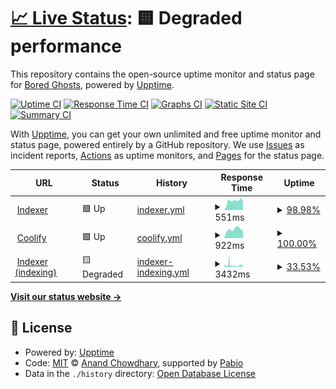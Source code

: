 # [📈 Live Status](https://bgd-labs.github.io/uptime): <!--live status--> **🟨 Degraded performance**

This repository contains the open-source uptime monitor and status page for [Bored Ghosts](https://bgdlabs.com), powered by [Upptime](https://github.com/upptime/upptime).

[![Uptime CI](https://github.com/bgd-labs/uptime/workflows/Uptime%20CI/badge.svg)](https://github.com/bgd-labs/uptime/actions?query=workflow%3A%22Uptime+CI%22)
[![Response Time CI](https://github.com/bgd-labs/uptime/workflows/Response%20Time%20CI/badge.svg)](https://github.com/bgd-labs/uptime/actions?query=workflow%3A%22Response+Time+CI%22)
[![Graphs CI](https://github.com/bgd-labs/uptime/workflows/Graphs%20CI/badge.svg)](https://github.com/bgd-labs/uptime/actions?query=workflow%3A%22Graphs+CI%22)
[![Static Site CI](https://github.com/bgd-labs/uptime/workflows/Static%20Site%20CI/badge.svg)](https://github.com/bgd-labs/uptime/actions?query=workflow%3A%22Static+Site+CI%22)
[![Summary CI](https://github.com/bgd-labs/uptime/workflows/Summary%20CI/badge.svg)](https://github.com/bgd-labs/uptime/actions?query=workflow%3A%22Summary+CI%22)

With [Upptime](https://upptime.js.org), you can get your own unlimited and free uptime monitor and status page, powered entirely by a GitHub repository. We use [Issues](https://github.com/bgd-labs/uptime/issues) as incident reports, [Actions](https://github.com/bgd-labs/uptime/actions) as uptime monitors, and [Pages](https://bgd-labs.github.io/uptime) for the status page.

<!--start: status pages-->
<!-- This summary is generated by Upptime (https://github.com/upptime/upptime) -->
<!-- Do not edit this manually, your changes will be overwritten -->
<!-- prettier-ignore -->
| URL | Status | History | Response Time | Uptime |
| --- | ------ | ------- | ------------- | ------ |
| <img alt="" src="https://icons.duckduckgo.com/ip3/indexer.staging.bgdlabs.com.ico" height="13"> [Indexer](https://indexer.staging.bgdlabs.com) | 🟩 Up | [indexer.yml](https://github.com/bgd-labs/uptime/commits/HEAD/history/indexer.yml) | <details><summary><img alt="Response time graph" src="./graphs/indexer/response-time-week.png" height="20"> 551ms</summary><br><a href="https://up.bgdlabs.com/history/indexer"><img alt="Response time 553" src="https://img.shields.io/endpoint?url=https%3A%2F%2Fraw.githubusercontent.com%2Fbgd-labs%2Fuptime%2FHEAD%2Fapi%2Findexer%2Fresponse-time.json"></a><br><a href="https://up.bgdlabs.com/history/indexer"><img alt="24-hour response time 454" src="https://img.shields.io/endpoint?url=https%3A%2F%2Fraw.githubusercontent.com%2Fbgd-labs%2Fuptime%2FHEAD%2Fapi%2Findexer%2Fresponse-time-day.json"></a><br><a href="https://up.bgdlabs.com/history/indexer"><img alt="7-day response time 551" src="https://img.shields.io/endpoint?url=https%3A%2F%2Fraw.githubusercontent.com%2Fbgd-labs%2Fuptime%2FHEAD%2Fapi%2Findexer%2Fresponse-time-week.json"></a><br><a href="https://up.bgdlabs.com/history/indexer"><img alt="30-day response time 553" src="https://img.shields.io/endpoint?url=https%3A%2F%2Fraw.githubusercontent.com%2Fbgd-labs%2Fuptime%2FHEAD%2Fapi%2Findexer%2Fresponse-time-month.json"></a><br><a href="https://up.bgdlabs.com/history/indexer"><img alt="1-year response time 553" src="https://img.shields.io/endpoint?url=https%3A%2F%2Fraw.githubusercontent.com%2Fbgd-labs%2Fuptime%2FHEAD%2Fapi%2Findexer%2Fresponse-time-year.json"></a></details> | <details><summary><a href="https://up.bgdlabs.com/history/indexer">98.98%</a></summary><a href="https://up.bgdlabs.com/history/indexer"><img alt="All-time uptime 99.39%" src="https://img.shields.io/endpoint?url=https%3A%2F%2Fraw.githubusercontent.com%2Fbgd-labs%2Fuptime%2FHEAD%2Fapi%2Findexer%2Fuptime.json"></a><br><a href="https://up.bgdlabs.com/history/indexer"><img alt="24-hour uptime 100.00%" src="https://img.shields.io/endpoint?url=https%3A%2F%2Fraw.githubusercontent.com%2Fbgd-labs%2Fuptime%2FHEAD%2Fapi%2Findexer%2Fuptime-day.json"></a><br><a href="https://up.bgdlabs.com/history/indexer"><img alt="7-day uptime 98.98%" src="https://img.shields.io/endpoint?url=https%3A%2F%2Fraw.githubusercontent.com%2Fbgd-labs%2Fuptime%2FHEAD%2Fapi%2Findexer%2Fuptime-week.json"></a><br><a href="https://up.bgdlabs.com/history/indexer"><img alt="30-day uptime 99.39%" src="https://img.shields.io/endpoint?url=https%3A%2F%2Fraw.githubusercontent.com%2Fbgd-labs%2Fuptime%2FHEAD%2Fapi%2Findexer%2Fuptime-month.json"></a><br><a href="https://up.bgdlabs.com/history/indexer"><img alt="1-year uptime 99.39%" src="https://img.shields.io/endpoint?url=https%3A%2F%2Fraw.githubusercontent.com%2Fbgd-labs%2Fuptime%2FHEAD%2Fapi%2Findexer%2Fuptime-year.json"></a></details>
| <img alt="" src="https://icons.duckduckgo.com/ip3/app.coolify.io.ico" height="13"> [Coolify](https://app.coolify.io) | 🟩 Up | [coolify.yml](https://github.com/bgd-labs/uptime/commits/HEAD/history/coolify.yml) | <details><summary><img alt="Response time graph" src="./graphs/coolify/response-time-week.png" height="20"> 922ms</summary><br><a href="https://up.bgdlabs.com/history/coolify"><img alt="Response time 927" src="https://img.shields.io/endpoint?url=https%3A%2F%2Fraw.githubusercontent.com%2Fbgd-labs%2Fuptime%2FHEAD%2Fapi%2Fcoolify%2Fresponse-time.json"></a><br><a href="https://up.bgdlabs.com/history/coolify"><img alt="24-hour response time 619" src="https://img.shields.io/endpoint?url=https%3A%2F%2Fraw.githubusercontent.com%2Fbgd-labs%2Fuptime%2FHEAD%2Fapi%2Fcoolify%2Fresponse-time-day.json"></a><br><a href="https://up.bgdlabs.com/history/coolify"><img alt="7-day response time 922" src="https://img.shields.io/endpoint?url=https%3A%2F%2Fraw.githubusercontent.com%2Fbgd-labs%2Fuptime%2FHEAD%2Fapi%2Fcoolify%2Fresponse-time-week.json"></a><br><a href="https://up.bgdlabs.com/history/coolify"><img alt="30-day response time 927" src="https://img.shields.io/endpoint?url=https%3A%2F%2Fraw.githubusercontent.com%2Fbgd-labs%2Fuptime%2FHEAD%2Fapi%2Fcoolify%2Fresponse-time-month.json"></a><br><a href="https://up.bgdlabs.com/history/coolify"><img alt="1-year response time 927" src="https://img.shields.io/endpoint?url=https%3A%2F%2Fraw.githubusercontent.com%2Fbgd-labs%2Fuptime%2FHEAD%2Fapi%2Fcoolify%2Fresponse-time-year.json"></a></details> | <details><summary><a href="https://up.bgdlabs.com/history/coolify">100.00%</a></summary><a href="https://up.bgdlabs.com/history/coolify"><img alt="All-time uptime 99.98%" src="https://img.shields.io/endpoint?url=https%3A%2F%2Fraw.githubusercontent.com%2Fbgd-labs%2Fuptime%2FHEAD%2Fapi%2Fcoolify%2Fuptime.json"></a><br><a href="https://up.bgdlabs.com/history/coolify"><img alt="24-hour uptime 100.00%" src="https://img.shields.io/endpoint?url=https%3A%2F%2Fraw.githubusercontent.com%2Fbgd-labs%2Fuptime%2FHEAD%2Fapi%2Fcoolify%2Fuptime-day.json"></a><br><a href="https://up.bgdlabs.com/history/coolify"><img alt="7-day uptime 100.00%" src="https://img.shields.io/endpoint?url=https%3A%2F%2Fraw.githubusercontent.com%2Fbgd-labs%2Fuptime%2FHEAD%2Fapi%2Fcoolify%2Fuptime-week.json"></a><br><a href="https://up.bgdlabs.com/history/coolify"><img alt="30-day uptime 99.98%" src="https://img.shields.io/endpoint?url=https%3A%2F%2Fraw.githubusercontent.com%2Fbgd-labs%2Fuptime%2FHEAD%2Fapi%2Fcoolify%2Fuptime-month.json"></a><br><a href="https://up.bgdlabs.com/history/coolify"><img alt="1-year uptime 99.98%" src="https://img.shields.io/endpoint?url=https%3A%2F%2Fraw.githubusercontent.com%2Fbgd-labs%2Fuptime%2FHEAD%2Fapi%2Fcoolify%2Fuptime-year.json"></a></details>
| <img alt="" src="https://icons.duckduckgo.com/ip3/indexer.staging.bgdlabs.com.ico" height="13"> [Indexer (indexing)](https://indexer.staging.bgdlabs.com/status/logs?minBehind=1000) | 🟨 Degraded | [indexer-indexing.yml](https://github.com/bgd-labs/uptime/commits/HEAD/history/indexer-indexing.yml) | <details><summary><img alt="Response time graph" src="./graphs/indexer-indexing/response-time-week.png" height="20"> 3432ms</summary><br><a href="https://up.bgdlabs.com/history/indexer-indexing"><img alt="Response time 3288" src="https://img.shields.io/endpoint?url=https%3A%2F%2Fraw.githubusercontent.com%2Fbgd-labs%2Fuptime%2FHEAD%2Fapi%2Findexer-indexing%2Fresponse-time.json"></a><br><a href="https://up.bgdlabs.com/history/indexer-indexing"><img alt="24-hour response time 9032" src="https://img.shields.io/endpoint?url=https%3A%2F%2Fraw.githubusercontent.com%2Fbgd-labs%2Fuptime%2FHEAD%2Fapi%2Findexer-indexing%2Fresponse-time-day.json"></a><br><a href="https://up.bgdlabs.com/history/indexer-indexing"><img alt="7-day response time 3432" src="https://img.shields.io/endpoint?url=https%3A%2F%2Fraw.githubusercontent.com%2Fbgd-labs%2Fuptime%2FHEAD%2Fapi%2Findexer-indexing%2Fresponse-time-week.json"></a><br><a href="https://up.bgdlabs.com/history/indexer-indexing"><img alt="30-day response time 3288" src="https://img.shields.io/endpoint?url=https%3A%2F%2Fraw.githubusercontent.com%2Fbgd-labs%2Fuptime%2FHEAD%2Fapi%2Findexer-indexing%2Fresponse-time-month.json"></a><br><a href="https://up.bgdlabs.com/history/indexer-indexing"><img alt="1-year response time 3288" src="https://img.shields.io/endpoint?url=https%3A%2F%2Fraw.githubusercontent.com%2Fbgd-labs%2Fuptime%2FHEAD%2Fapi%2Findexer-indexing%2Fresponse-time-year.json"></a></details> | <details><summary><a href="https://up.bgdlabs.com/history/indexer-indexing">33.53%</a></summary><a href="https://up.bgdlabs.com/history/indexer-indexing"><img alt="All-time uptime 26.02%" src="https://img.shields.io/endpoint?url=https%3A%2F%2Fraw.githubusercontent.com%2Fbgd-labs%2Fuptime%2FHEAD%2Fapi%2Findexer-indexing%2Fuptime.json"></a><br><a href="https://up.bgdlabs.com/history/indexer-indexing"><img alt="24-hour uptime 1.41%" src="https://img.shields.io/endpoint?url=https%3A%2F%2Fraw.githubusercontent.com%2Fbgd-labs%2Fuptime%2FHEAD%2Fapi%2Findexer-indexing%2Fuptime-day.json"></a><br><a href="https://up.bgdlabs.com/history/indexer-indexing"><img alt="7-day uptime 33.53%" src="https://img.shields.io/endpoint?url=https%3A%2F%2Fraw.githubusercontent.com%2Fbgd-labs%2Fuptime%2FHEAD%2Fapi%2Findexer-indexing%2Fuptime-week.json"></a><br><a href="https://up.bgdlabs.com/history/indexer-indexing"><img alt="30-day uptime 26.02%" src="https://img.shields.io/endpoint?url=https%3A%2F%2Fraw.githubusercontent.com%2Fbgd-labs%2Fuptime%2FHEAD%2Fapi%2Findexer-indexing%2Fuptime-month.json"></a><br><a href="https://up.bgdlabs.com/history/indexer-indexing"><img alt="1-year uptime 26.02%" src="https://img.shields.io/endpoint?url=https%3A%2F%2Fraw.githubusercontent.com%2Fbgd-labs%2Fuptime%2FHEAD%2Fapi%2Findexer-indexing%2Fuptime-year.json"></a></details>

<!--end: status pages-->

[**Visit our status website →**](https://bgd-labs.github.io/uptime)

## 📄 License

- Powered by: [Upptime](https://github.com/upptime/upptime)
- Code: [MIT](./LICENSE) © [Anand Chowdhary](https://anandchowdhary.com), supported by [Pabio](https://pabio.com)
- Data in the `./history` directory: [Open Database License](https://opendatacommons.org/licenses/odbl/1-0/)
